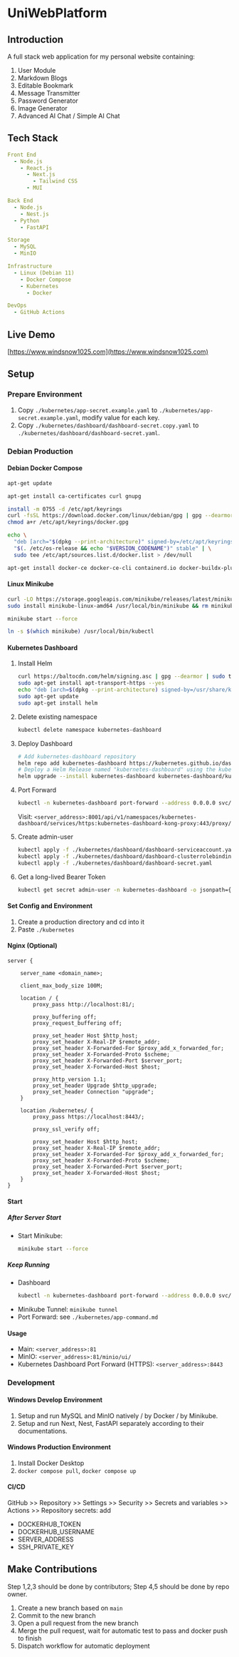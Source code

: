 # UniWebPlatform

## Introduction

A full stack web application for my personal website containing:
1. User Module
2. Markdown Blogs
3. Editable Bookmark
4. Message Transmitter
5. Password Generator
6. Image Generator
7. Advanced AI Chat / Simple AI Chat

## Tech Stack

```yaml
Front End
  - Node.js
    - React.js
      - Next.js
        - Tailwind CSS
      - MUI
```

```yaml
Back End
  - Node.js
    - Nest.js
  - Python
    - FastAPI
```

```yaml
Storage
  - MySQL
  - MinIO
```

```yaml
Infrastructure
  - Linux (Debian 11)
    - Docker Compose
    - Kubernetes
      - Docker
```

```yaml
DevOps
  - GitHub Actions
```

## Live Demo

[https://www.windsnow1025.com](https://www.windsnow1025.com)

## Setup

### Prepare Environment

1. Copy `./kubernetes/app-secret.example.yaml` to `./kubernetes/app-secret.example.yaml`, modify value for each key.
2. Copy `./kubernetes/dashboard/dashboard-secret.copy.yaml` to `./kubernetes/dashboard/dashboard-secret.yaml`.

### Debian Production

#### Debian Docker Compose

```bash
apt-get update
```

```bash
apt-get install ca-certificates curl gnupg
```

```bash
install -m 0755 -d /etc/apt/keyrings
curl -fsSL https://download.docker.com/linux/debian/gpg | gpg --dearmor -o /etc/apt/keyrings/docker.gpg
chmod a+r /etc/apt/keyrings/docker.gpg
```

```bash
echo \
  "deb [arch="$(dpkg --print-architecture)" signed-by=/etc/apt/keyrings/docker.gpg] https://download.docker.com/linux/debian \
  "$(. /etc/os-release && echo "$VERSION_CODENAME")" stable" | \
  sudo tee /etc/apt/sources.list.d/docker.list > /dev/null
```

```bash
apt-get install docker-ce docker-ce-cli containerd.io docker-buildx-plugin docker-compose-plugin
```

#### Linux Minikube

```bash
curl -LO https://storage.googleapis.com/minikube/releases/latest/minikube-linux-amd64
sudo install minikube-linux-amd64 /usr/local/bin/minikube && rm minikube-linux-amd64
```

```bash
minikube start --force
```

```bash
ln -s $(which minikube) /usr/local/bin/kubectl
```

#### Kubernetes Dashboard

1. Install Helm
   ```bash
   curl https://baltocdn.com/helm/signing.asc | gpg --dearmor | sudo tee /usr/share/keyrings/helm.gpg > /dev/null
   sudo apt-get install apt-transport-https --yes
   echo "deb [arch=$(dpkg --print-architecture) signed-by=/usr/share/keyrings/helm.gpg] https://baltocdn.com/helm/stable/debian/ all main" | sudo tee /etc/apt/sources.list.d/helm-stable-debian.list
   sudo apt-get update
   sudo apt-get install helm
   ```

2. Delete existing namespace
   ```bash
   kubectl delete namespace kubernetes-dashboard
   ```

3. Deploy Dashboard
   ```bash
   # Add kubernetes-dashboard repository
   helm repo add kubernetes-dashboard https://kubernetes.github.io/dashboard/
   # Deploy a Helm Release named "kubernetes-dashboard" using the kubernetes-dashboard chart
   helm upgrade --install kubernetes-dashboard kubernetes-dashboard/kubernetes-dashboard --create-namespace --namespace kubernetes-dashboard
   ```
   
4. Port Forward
   ```bash
   kubectl -n kubernetes-dashboard port-forward --address 0.0.0.0 svc/kubernetes-dashboard-kong-proxy 8443:443
   ```
   Visit: `<server_address>:8001/api/v1/namespaces/kubernetes-dashboard/services/https:kubernetes-dashboard-kong-proxy:443/proxy/`

5. Create admin-user
   ```bash
   kubectl apply -f ./kubernetes/dashboard/dashboard-serviceaccount.yaml
   kubectl apply -f ./kubernetes/dashboard/dashboard-clusterrolebinding.yaml
   kubectl apply -f ./kubernetes/dashboard/dashboard-secret.yaml
   ```

6. Get a long-lived Bearer Token
   ```bash
   kubectl get secret admin-user -n kubernetes-dashboard -o jsonpath={".data.token"} | base64 -d
   ```

#### Set Config and Environment

1. Create a production directory and cd into it
2. Paste `./kubernetes`

#### Nginx (Optional)

```
server {

	server_name <domain_name>;

	client_max_body_size 100M;

    location / {
        proxy_pass http://localhost:81/;
        
        proxy_buffering off;
        proxy_request_buffering off;

        proxy_set_header Host $http_host;
        proxy_set_header X-Real-IP $remote_addr;
        proxy_set_header X-Forwarded-For $proxy_add_x_forwarded_for;
        proxy_set_header X-Forwarded-Proto $scheme;
        proxy_set_header X-Forwarded-Port $server_port;
        proxy_set_header X-Forwarded-Host $host;

        proxy_http_version 1.1;
        proxy_set_header Upgrade $http_upgrade;
        proxy_set_header Connection "upgrade";
    }

    location /kubernetes/ {
        proxy_pass https://localhost:8443/;

        proxy_ssl_verify off;

        proxy_set_header Host $http_host;
        proxy_set_header X-Real-IP $remote_addr;
        proxy_set_header X-Forwarded-For $proxy_add_x_forwarded_for;
        proxy_set_header X-Forwarded-Proto $scheme;
        proxy_set_header X-Forwarded-Port $server_port;
        proxy_set_header X-Forwarded-Host $host;
    }
}
```

#### Start

##### After Server Start

- Start Minikube:
   ```bash
   minikube start --force
   ```

##### Keep Running

- Dashboard
   ```bash
   kubectl -n kubernetes-dashboard port-forward --address 0.0.0.0 svc/kubernetes-dashboard-kong-proxy 8443:443
   ```
- Minikube Tunnel: `minikube tunnel`
- Port Forward: see `./kubernetes/app-command.md`

#### Usage

- Main: `<server_address>:81`
- MinIO: `<server_address>:81/minio/ui/`
- Kubernetes Dashboard Port Forward (HTTPS): `<server_address>:8443`

### Development

#### Windows Develop Environment

1. Setup and run MySQL and MinIO natively / by Docker / by Minikube.
2. Setup and run Next, Nest, FastAPI separately according to their documentations.

#### Windows Production Environment

1. Install Docker Desktop
2. `docker compose pull`, `docker compose up`

#### CI/CD

GitHub >> Repository >> Settings >> Security >> Secrets and variables >> Actions >> Repository secrets: add

- DOCKERHUB_TOKEN
- DOCKERHUB_USERNAME
- SERVER_ADDRESS
- SSH_PRIVATE_KEY

## Make Contributions

Step 1,2,3 should be done by contributors; Step 4,5 should be done by repo owner.

1. Create a new branch based on `main`
2. Commit to the new branch
3. Open a pull request from the new branch
4. Merge the pull request, wait for automatic test to pass and docker push to finish
5. Dispatch workflow for automatic deployment
